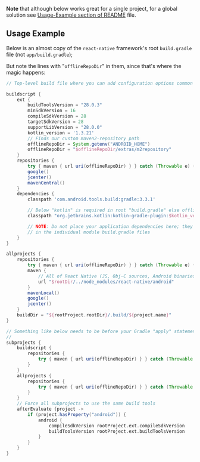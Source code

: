 
**Note** that although below works great for a single project,
for a global solution see [Usage-Example section of README](README.md#Usage-Example) file.

## Usage Example
Below is an almost copy of the `react-native` framework's root `build.gradle` file (not `app/build.gradle`);

But note the lines with "`offlineRepoDir`" in them, since that's where the magic happens:
```groovy
// Top-level build file where you can add configuration options common to all sub-projects/modules.

buildscript {
    ext {
        buildToolsVersion = "28.0.3"
        minSdkVersion = 16
        compileSdkVersion = 28
        targetSdkVersion = 28
        supportLibVersion = "28.0.0"
        kotlin_version = '1.3.21'
        // Finds our custom maven2-repository path
        offlineRepoDir = System.getenv("ANDROID_HOME")
        offlineRepoDir = "$offlineRepoDir/extras/m2repository"
    }
    repositories {
        try { maven { url uri(offlineRepoDir) } } catch (Throwable e) {}
        google()
        jcenter()
        mavenCentral()
    }
    dependencies {
        classpath 'com.android.tools.build:gradle:3.3.1'

        // Below "kotlin" is required in root "build.gradle" else offline-repo will not get searched.
        classpath "org.jetbrains.kotlin:kotlin-gradle-plugin:$kotlin_version"

        // NOTE: Do not place your application dependencies here; they belong
        // in the individual module build.gradle files
    }
}

allprojects {
    repositories {
        try { maven { url uri(offlineRepoDir) } } catch (Throwable e) {}
        maven {
            // All of React Native (JS, Obj-C sources, Android binaries) is installed from npm
            url "$rootDir/../node_modules/react-native/android"
        }
        mavenLocal()
        google()
        jcenter()
    }
    buildDir = "${rootProject.rootDir}/.build/${project.name}"
}

// Something like below needs to be before your Gradle "apply" statements.
//
subprojects {
    buildscript {
        repositories {
            try { maven { url uri(offlineRepoDir) } } catch (Throwable e) {}
        }
    }
    allprojects {
        repositories {
            try { maven { url uri(offlineRepoDir) } } catch (Throwable e) {}
        }
    }
    // Force all subprojects to use the same build tools
    afterEvaluate {project ->
        if (project.hasProperty("android")) {
            android {
                compileSdkVersion rootProject.ext.compileSdkVersion
                buildToolsVersion rootProject.ext.buildToolsVersion
            }
        }
    }
}
```
